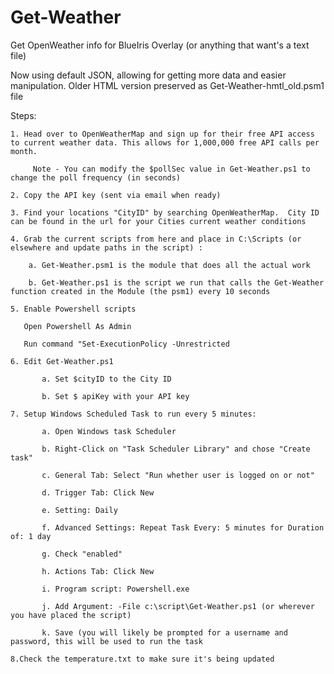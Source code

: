 # Get-Weather

Get OpenWeather info for BlueIris Overlay (or anything that want's a text file) 

Now using default JSON, allowing for getting more data and easier manipulation.  Older HTML version preserved as Get-Weather-hmtl_old.psm1 file

Steps:

    1. Head over to OpenWeatherMap and sign up for their free API access to current weather data. This allows for 1,000,000 free API calls per month.

         Note - You can modify the $pollSec value in Get-Weather.ps1 to change the poll frequency (in seconds)

    2. Copy the API key (sent via email when ready)

    3. Find your locations "CityID" by searching OpenWeatherMap.  City ID can be found in the url for your Cities current weather conditions  

    4. Grab the current scripts from here and place in C:\Scripts (or elsewhere and update paths in the script) :

        a. Get-Weather.psm1 is the module that does all the actual work

        b. Get-Weather.ps1 is the script we run that calls the Get-Weather function created in the Module (the psm1) every 10 seconds

    5. Enable Powershell scripts

       Open Powershell As Admin

       Run command "Set-ExecutionPolicy -Unrestricted

    6. Edit Get-Weather.ps1

           a. Set $cityID to the City ID 

           b. Set $ apiKey with your API key 

    7. Setup Windows Scheduled Task to run every 5 minutes:

           a. Open Windows task Scheduler

           b. Right-Click on "Task Scheduler Library" and chose "Create task"

           c. General Tab: Select "Run whether user is logged on or not"

           d. Trigger Tab: Click New

           e. Setting: Daily

           f. Advanced Settings: Repeat Task Every: 5 minutes for Duration of: 1 day

           g. Check "enabled"

           h. Actions Tab: Click New

           i. Program script: Powershell.exe

           j. Add Argument: -File c:\script\Get-Weather.ps1 (or wherever you have placed the script)

           k. Save (you will likely be prompted for a username and password, this will be used to run the task

    8.Check the temperature.txt to make sure it's being updated

